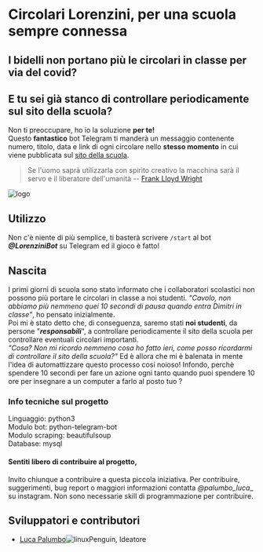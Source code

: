 # Circolari Lorenzini, per una scuola sempre connessa
## I bidelli non portano più le circolari in classe per via del covid?
## E tu sei già stanco di controllare periodicamente sul sito della scuola?
Non ti preoccupare, ho io la soluzione **per te!**    
Questo **fantastico** bot Telegram ti manderà un messaggio contenente numero, titolo, data e link di ogni circolare nello **stesso momento** in cui viene pubblicata sul [sito della scuola](http://istitutolorenzinipescia.edu.it/).


> Se l'uomo saprà utilizzarla con spirito creativo la macchina sarà il servo e il liberatore dell'umanità
> -- [Frank Lloyd Wright](https://it.wikipedia.org/wiki/Frank_Lloyd_Wright)


![logo](https://www.google.com/url?sa=i&url=http%3A%2F%2Fpezvaldinievole.altervista.org%2Felenco-istituti-superiori%2F&psig=AOvVaw26RRMvNrBerSrn0hO1hxvJ&ust=1604088409484000&source=images&cd=vfe&ved=0CAIQjRxqFwoTCJjs35HN2uwCFQAAAAAdAAAAABAD)

## Utilizzo
Non c'è niente di più semplice, 
ti basterà scrivere ```/start``` al bot **_@LorenziniBot_** su Telegram ed il gioco è fatto!

## Nascita
I primi giorni di scuola sono stato informato che i collaboratori scolastici non possono più portare le circolari in classe a noi studenti. *"Cavolo, non abbiamo più nemmeno quei 10 secondi di pausa quando entra Dimitri in classe"*, ho pensato inizialmente.  
Poi mi è stato detto che, di conseguenza, saremo stati **noi studenti**, da persone "***responsabili***", a controllare periodicamente il sito della scuola per controllare eventuali circolari importanti.  
*"Cosa? Non mi ricordo nemmeno cosa ho fatto ieri, come posso ricordarmi di controllare il sito della scuola?"*
Ed è allora che mi è balenata in mente l'idea di automattizzare questo processo cosi noioso! Infondo, perchè spendere 10 secondi per fare un azione ogni tanto quando puoi spendere 10 ore per insegnare a un computer a farlo al posto tuo ?


### Info tecniche sul progetto
Linguaggio: python3  
Modulo bot: python-telegram-bot  
Modulo  scraping: beautifulsoup  
Database: mysql

#### Sentiti libero di contribuire al progetto,
Invito chiunque a contribuire a questa piccola iniziativa.
Per contribuire, suggerimenti, bug report o maggiori informazioni contatta _@palumbo_luca__ su instagram. Non sono necessarie skill di programmazione per contribuire.

## Sviluppatori e contributori
- [Luca Palumbo](lucapalumbo.altervista.org)![linuxPenguin](https://sourceforge.net/images/icon_linux.gif "Utente Linux, ovviamente"), Ideatore

<!--
## Welcome to GitHub Pages

You can use the [editor on GitHub](https://github.com/LucaPalumbo/circolari_lorenzini/edit/gh-pages/index.md) to maintain and preview the content for your website in Markdown files.

Whenever you commit to this repository, GitHub Pages will run [Jekyll](https://jekyllrb.com/) to rebuild the pages in your site, from the content in your Markdown files.

### Markdown

Markdown is a lightweight and easy-to-use syntax for styling your writing. It includes conventions for

```markdown
Syntax highlighted code block

# Header 1
## Header 2
### Header 3

- Bulleted
- List

1. Numbered
2. List

**Bold** and _Italic_ and `Code` text

[Link](url) and ![Image](src)
```

For more details see [GitHub Flavored Markdown](https://guides.github.com/features/mastering-markdown/).

### Jekyll Themes

Your Pages site will use the layout and styles from the Jekyll theme you have selected in your [repository settings](https://github.com/LucaPalumbo/circolari_lorenzini/settings). The name of this theme is saved in the Jekyll `_config.yml` configuration file.

### Support or Contact

Having trouble with Pages? Check out our [documentation](https://docs.github.com/categories/github-pages-basics/) or [contact support](https://github.com/contact) and we’ll help you sort it out.
-->
